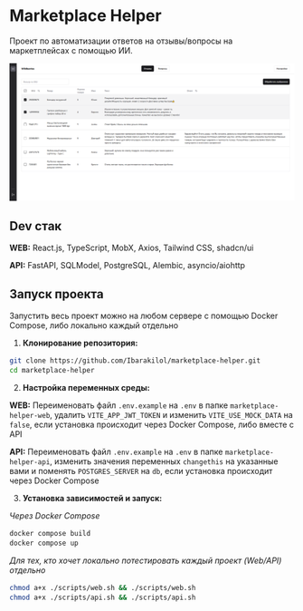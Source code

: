 # Marketplace Helper

Проект по автоматизации ответов на отзывы/вопросы на маркетплейсах с помощью ИИ.

![Marketplace Helper](marketplace-helper-web/public/demo.png)

## Dev стак

**WEB:** React.js, TypeScript, MobX, Axios, Tailwind CSS, shadcn/ui

**API:** FastAPI, SQLModel, PostgreSQL, Alembic, asyncio/aiohttp

## Запуск проекта

Запустить весь проект можно на любом сервере с помощью Docker Compose, либо локально каждый отдельно

1. **Клонирование репозитория:**

```bash
git clone https://github.com/Ibarakilol/marketplace-helper.git
cd marketplace-helper
```

2. **Настройка переменных среды:**

**WEB:** Переименовать файл `.env.example` на `.env` в папке `marketplace-helper-web`, удалить `VITE_APP_JWT_TOKEN` и изменить `VITE_USE_MOCK_DATA` на `false`, если установка происходит через Docker Compose, либо вместе с API

**API:** Переименовать файл `.env.example` на `.env` в папке `marketplace-helper-api`, изменить значения переменных `changethis` на указанные вами и поменять `POSTGRES_SERVER` на `db`, если установка происходит через Docker Compose

3. **Установка зависимостей и запуск:**

_Через Docker Compose_

```bash
docker compose build
docker compose up
```

_Для тех, кто хочет локально потестировать каждый проект (Web/API) отдельно_

```bash
chmod a+x ./scripts/web.sh && ./scripts/web.sh
chmod a+x ./scripts/api.sh && ./scripts/api.sh
```

